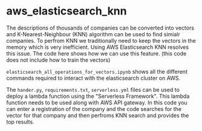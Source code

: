 # aws_elasticsearch_knn
The descriptions of thousands of companies can be converted into vectors and K-Nearest-Neighbour (KNN) algorithm can be used to find simialr companies. To perfrom KNN we traditionally need to keep the vectors in the memory which is very inefficient. Using AWS Elasticsearch KNN resolves this issue. The code here shows how we can use this feature. (this code does not include how to train the vectors)

`elasticsearch_all_operations_for_vectors.ipynb` shows all the different commands required to interact with the elasticsearch cluster on AWS.


The `hander.py`, `requirements.txt`, `serverless.yml` files can be used to deploy a lambda function using the "Serverless Framework". This lambda function needs to be used along with AWS API gateway. In this code you can enter a registration of the company and the code searches for the vector for that company and then perfroms KNN search and provides the top results.